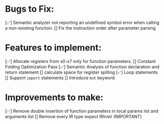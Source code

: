 # Bugs to Fix:
[✅] Semantic analyzer not reporting an undefined symbol error when calling a non-existing function.
[] Fix the instruction order after parameter parsing

# Features to implement:
[✅] Allocate registers from x0-x7 only for function parameters.
[] Constant Folding Optimization Pass
[✅] Semantic Analysis of function declaration and return statement
[] calculate space for register spilling
[✅] Loop statements
[] Support `import` statements
[] Introduce `mut` keyword

# Improvements to make:
[✅] Remove double insertion of function parameters in local params list and arguments list
[] Remove every IR type expect IRInstr (IMPORTANT)